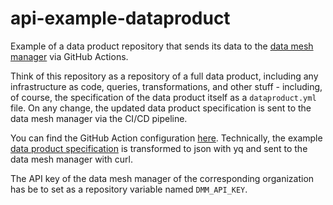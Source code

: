 # api-example-dataproduct
Example of a data product repository that sends its data to the [data mesh manager](https://www.datamesh-manager.com/) via GitHub Actions.

Think of this repository as a repository of a full data product, including any infrastructure as code, queries, transformations, and other stuff - including, of course, the specification of the data product itself as a `dataproduct.yml` file. On any change, the updated data product specification is sent to the data mesh manager via the CI/CD pipeline. 

You can find the GitHub Action configuration [here](.github/workflows/data-product.yml).
Technically, the example [data product specification](dataproduct.yml) is transformed to json with yq and sent to the data mesh manager with curl.

The API key of the data mesh manager of the corresponding organization has be to set as a repository variable named `DMM_API_KEY`.
